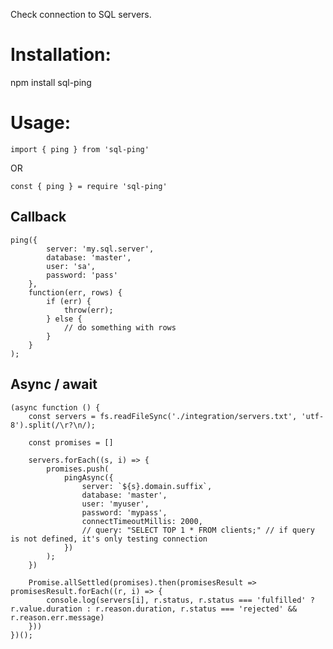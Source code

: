 Check connection to SQL servers.

# Installation:
npm install sql-ping

# Usage:

`import { ping } from 'sql-ping'`

OR

`const { ping } = require 'sql-ping'`

## Callback
```
ping({
        server: 'my.sql.server',
        database: 'master',
        user: 'sa',
        password: 'pass'
    },
    function(err, rows) {
        if (err) {
            throw(err);
        } else {
            // do something with rows
        }
    }
);
```

## Async / await
```
(async function () {
    const servers = fs.readFileSync('./integration/servers.txt', 'utf-8').split(/\r?\n/);

    const promises = []

    servers.forEach((s, i) => {
        promises.push(
            pingAsync({
                server: `${s}.domain.suffix`,
                database: 'master',
                user: 'myuser',
                password: 'mypass',
                connectTimeoutMillis: 2000,
                // query: "SELECT TOP 1 * FROM clients;" // if query is not defined, it's only testing connection
            })
        );                                
    })

    Promise.allSettled(promises).then(promisesResult => promisesResult.forEach((r, i) => {
        console.log(servers[i], r.status, r.status === 'fulfilled' ? r.value.duration : r.reason.duration, r.status === 'rejected' && r.reason.err.message)
    }))
})();
```


